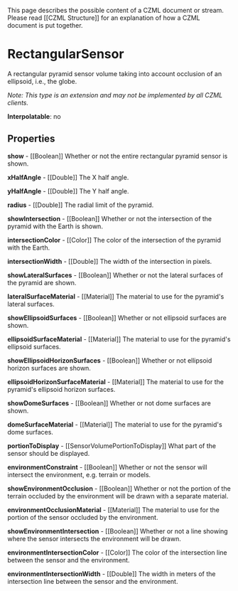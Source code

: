 This page describes the possible content of a CZML document or stream.  Please read [[CZML Structure]] for an explanation of how a CZML document is put together.

# RectangularSensor

A rectangular pyramid sensor volume taking into account occlusion of an ellipsoid, i.e., the globe.

_Note: This type is an extension and may not be implemented by all CZML clients._

**Interpolatable**: no

## Properties

**show** - [[Boolean]]
Whether or not the entire rectangular pyramid sensor is shown.


**xHalfAngle** - [[Double]]
The X half angle.


**yHalfAngle** - [[Double]]
The Y half angle.


**radius** - [[Double]]
The radial limit of the pyramid.


**showIntersection** - [[Boolean]]
Whether or not the intersection of the pyramid with the Earth is shown.


**intersectionColor** - [[Color]]
The color of the intersection of the pyramid with the Earth.


**intersectionWidth** - [[Double]]
The width of the intersection in pixels.


**showLateralSurfaces** - [[Boolean]]
Whether or not the lateral surfaces of the pyramid are shown.


**lateralSurfaceMaterial** - [[Material]]
The material to use for the pyramid's lateral surfaces.


**showEllipsoidSurfaces** - [[Boolean]]
Whether or not ellipsoid surfaces are shown.


**ellipsoidSurfaceMaterial** - [[Material]]
The material to use for the pyramid's ellipsoid surfaces.


**showEllipsoidHorizonSurfaces** - [[Boolean]]
Whether or not ellipsoid horizon surfaces are shown.


**ellipsoidHorizonSurfaceMaterial** - [[Material]]
The material to use for the pyramid's ellipsoid horizon surfaces.


**showDomeSurfaces** - [[Boolean]]
Whether or not dome surfaces are shown.


**domeSurfaceMaterial** - [[Material]]
The material to use for the pyramid's dome surfaces.


**portionToDisplay** - [[SensorVolumePortionToDisplay]]
What part of the sensor should be displayed.


**environmentConstraint** - [[Boolean]]
Whether or not the sensor will intersect the environment, e.g. terrain or models.


**showEnvironmentOcclusion** - [[Boolean]]
Whether or not the portion of the terrain occluded by the environment will be drawn with a separate material.


**environmentOcclusionMaterial** - [[Material]]
The material to use for the portion of the sensor occluded by the environment.


**showEnvironmentIntersection** - [[Boolean]]
Whether or not a line showing where the sensor intersects the environment will be drawn.


**environmentIntersectionColor** - [[Color]]
The color of the intersection line between the sensor and the environment.


**environmentIntersectionWidth** - [[Double]]
The width in meters of the intersection line between the sensor and the environment.


